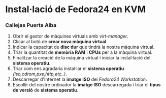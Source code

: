 # Instal·lació de Fedora24 en KVM

### Callejas Puerta Alba


1. Obrir el gestor de màquines virtuals amb *virt-manager*.
2. Clicar al botó de **crear nova màquina virtual**.
3. Indicar la capacitat de **disc dur** que tindrà la nostra màquina virtual.
4. Triar la quantitat de **memòria RAM** i **CPUs** per a la màquina virtual.
5. Finalitzar la creació de la màquina virtual i iniciar la instal·lació del **sistema operatiu**.
6. Triar com ens agradaria instal·lar el **sistema operatiu** *(iso,cdrom,pxe,http,etc..)*.
7. Descarregar d'Internet la **imatge ISO** del *Fedora24 Workstation*.
8. Escollir del nostre ordinador la **imatge ISO** descarregada i triar el **tipus de versió** de **sistema operatiu**.

